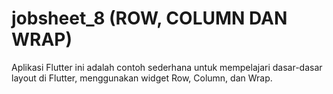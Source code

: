 # jobsheet_8 (ROW, COLUMN DAN WRAP)
Aplikasi Flutter ini adalah contoh sederhana untuk mempelajari dasar-dasar layout di Flutter, menggunakan widget Row, Column, dan Wrap.
